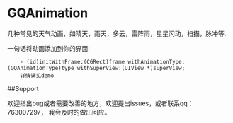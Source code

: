 # GQAnimation
几种常见的天气动画，如晴天，雨天，多云，雷阵雨，星星闪动，扫描，脉冲等.

一句话将动画添加到你的界面:

```objc
    - (id)initWithFrame:(CGRect)frame withAnimationType:(GQAnimationType)type withSuperView:(UIView *)superView;
    详情请见demo
```


##Support

欢迎指出bug或者需要改善的地方，欢迎提出issues，或者联系qq：763007297， 我会及时的做出回应。
